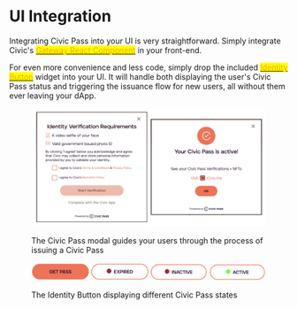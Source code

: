 # UI Integration

Integrating Civic Pass into your UI is very straightforward. Simply integrate Civic's [<mark style="color:orange;">Gateway React Component</mark>](gateway-provider/) in your front-end.&#x20;

For even more convenience and less code, simply drop the included [<mark style="color:orange;">Identity Button</mark>](identity-button.md) widget into your UI. It will handle both displaying the user's Civic Pass status and triggering the issuance flow for new users, all without them ever leaving your dApp.&#x20;

<figure><img src="../../../../.gitbook/assets/image (18).png" alt=""><figcaption><p>The Civic Pass modal guides your users through the process of issuing a Civic Pass</p></figcaption></figure>

&#x20;

<figure><img src="../../../../.gitbook/assets/image (25).png" alt=""><figcaption><p>The Identity Button displaying different Civic Pass states</p></figcaption></figure>



